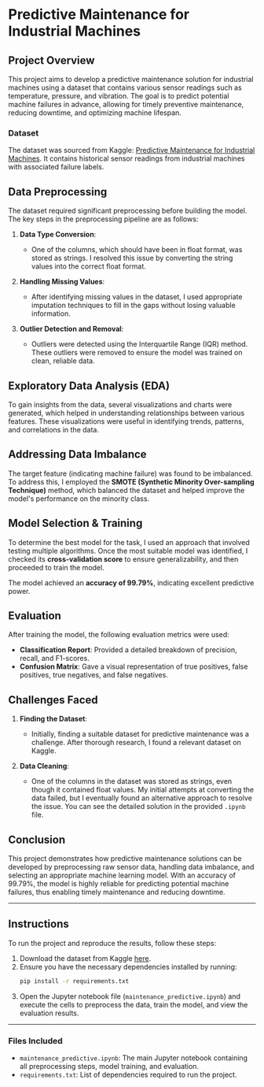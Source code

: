 # Predictive Maintenance for Industrial Machines

## Project Overview

This project aims to develop a predictive maintenance solution for industrial machines using a dataset that contains various sensor readings such as temperature, pressure, and vibration. The goal is to predict potential machine failures in advance, allowing for timely preventive maintenance, reducing downtime, and optimizing machine lifespan.

### Dataset

The dataset was sourced from Kaggle: [Predictive Maintenance for Industrial Machines](https://www.kaggle.com/datasets/kilanisikiru/maintenance-predictive-for-industrial-machines/data). It contains historical sensor readings from industrial machines with associated failure labels.

## Data Preprocessing

The dataset required significant preprocessing before building the model. The key steps in the preprocessing pipeline are as follows:

1. **Data Type Conversion**: 
   - One of the columns, which should have been in float format, was stored as strings. I resolved this issue by converting the string values into the correct float format.
   
2. **Handling Missing Values**: 
   - After identifying missing values in the dataset, I used appropriate imputation techniques to fill in the gaps without losing valuable information.

3. **Outlier Detection and Removal**:
   - Outliers were detected using the Interquartile Range (IQR) method. These outliers were removed to ensure the model was trained on clean, reliable data.

## Exploratory Data Analysis (EDA)

To gain insights from the data, several visualizations and charts were generated, which helped in understanding relationships between various features. These visualizations were useful in identifying trends, patterns, and correlations in the data.

## Addressing Data Imbalance

The target feature (indicating machine failure) was found to be imbalanced. To address this, I employed the **SMOTE (Synthetic Minority Over-sampling Technique)** method, which balanced the dataset and helped improve the model's performance on the minority class.

## Model Selection & Training

To determine the best model for the task, I used an approach that involved testing multiple algorithms. Once the most suitable model was identified, I checked its **cross-validation score** to ensure generalizability, and then proceeded to train the model.

The model achieved an **accuracy of 99.79%**, indicating excellent predictive power.

## Evaluation

After training the model, the following evaluation metrics were used:

- **Classification Report**: Provided a detailed breakdown of precision, recall, and F1-scores.
- **Confusion Matrix**: Gave a visual representation of true positives, false positives, true negatives, and false negatives.

## Challenges Faced

1. **Finding the Dataset**:
   - Initially, finding a suitable dataset for predictive maintenance was a challenge. After thorough research, I found a relevant dataset on Kaggle.
   
2. **Data Cleaning**:
   - One of the columns in the dataset was stored as strings, even though it contained float values. My initial attempts at converting the data failed, but I eventually found an alternative approach to resolve the issue. You can see the detailed solution in the provided `.ipynb` file.

## Conclusion

This project demonstrates how predictive maintenance solutions can be developed by preprocessing raw sensor data, handling data imbalance, and selecting an appropriate machine learning model. With an accuracy of 99.79%, the model is highly reliable for predicting potential machine failures, thus enabling timely maintenance and reducing downtime.

--- 

## Instructions

To run the project and reproduce the results, follow these steps:

1. Download the dataset from Kaggle [here](https://www.kaggle.com/datasets/kilanisikiru/maintenance-predictive-for-industrial-machines/data).
2. Ensure you have the necessary dependencies installed by running:
   ```bash
   pip install -r requirements.txt
   ```
3. Open the Jupyter notebook file (`maintenance_predictive.ipynb`) and execute the cells to preprocess the data, train the model, and view the evaluation results.

--- 

### Files Included

- `maintenance_predictive.ipynb`: The main Jupyter notebook containing all preprocessing steps, model training, and evaluation.
- `requirements.txt`: List of dependencies required to run the project.

